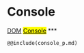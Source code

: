 # Console
<span class="inheritance">
<a href="#Documentation/core/dom">DOM</a>
<a class="inheritance" href="#Documentation/elements/console"><mark>Console</mark></a>
</span>
***

```div-parameter
@@include(console_p.md)
```